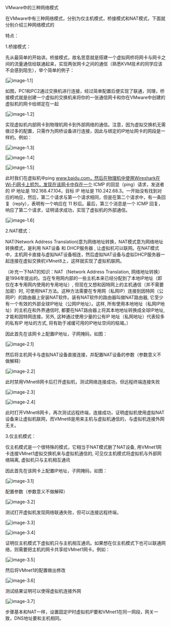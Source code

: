 <h>VMware中的三种网络模式</h>

在VMware中有三种网络模式，分别为仅主机模式，桥接模式和NAT模式，下面就分别介绍三种网络模式的

特点：

1.桥接模式：

先从最简单的开始讲。桥接模式，故名思意就是搭建一个虚拟网桥将网卡与网卡之间的流量通信给联通起来，实现两张网卡之间的通信（熟悉KVM技术的同学应该不会感到陌生），举个简单的例子：

[![image-1.1](https://github.com/Xiao254182/blog/blob/master/img/1/1.1.png)]

如图，PC1和PC2通过交换机进行连接，经过简单配置后便实现了联通，同理，桥接模式就是创建一个虚拟的交换机来将你的一张通信网卡和你在VMware中创建的虚拟机的网卡给绑定在一起

[![image-1.2](https://github.com/Xiao254182/blog/blob/master/img/1/1.2.png)]

实现虚拟机内部网卡到物理机网卡到外部网络的通信。注意，因为虚拟交换机无需做过多的配置，只需作为网桥设备进行连接，因此与绑定的IP地址网卡的网段是一样的。例如：

[![image-1.3](https://github.com/Xiao254182/blog/blob/master/img/1/1.3.png)]

[![image-1.4](https://github.com/Xiao254182/blog/blob/master/img/1/1.4.png)]

[![image-1.5](https://github.com/Xiao254182/blog/blob/master/img/1/1.5.png)]

此时我们在虚拟机中ping www.baidu.com，然后在物理机中使用Wireshark在Wi-Fi网卡上抓包，发现在该网卡中存在一个 ICMP 的回显（ping）请求，发送者的 IP 地址是 192.168.47.104，目标 IP 地址是 110.242.68.3。一开始没有找到对应的响应，然后，第二个请求与第一个请求相同，但是在第二个请求中，有一条回复（reply），表明有一个响应在 11 秒后。最后，第三个消息是一个 ICMP 回复，响应了第二个请求，证明请求成功，实现了虚拟机的外部通信。

[![image-1.6](https://github.com/Xiao254182/blog/blob/master/img/1/1.6.png)]

2.NAT模式：

NAT(Network Address Translation)意为网络地址转换，NAT模式意为网络地址转换模式，是利用 NAT设备 和 DHCP服务器 , 让虚拟机可以联网。在NAT模式中，主机网卡直接与虚拟NAT设备相连，然后虚拟NAT设备与虚拟DHCP服务器一起连接在虚拟交换机VMnet8上，这样就实现了虚拟机联网。

（补充一下NAT的知识：NAT（Network Address Translation, 网络地址转换）是1994年提出的。当在专用网内部的一些主机本来已经分配到了本地IP地址（即仅在本专用网内使用的专用地址）, 但现在又想和因特网上的主机通信（并不需要加密）时, 可使用NAT方法。这种方法需要在专用网（私网IP）连接到因特网（公网IP）的路由器上安装NAT软件。装有NAT软件的路由器叫做NAT路由器, 它至少有一个有效的外部全球IP地址（公网IP地址）。这样, 所有使用本地地址（私网IP地址）的主机在和外界通信时, 都要在NAT路由器上将其本地地址转换成全球IP地址, 才能和因特网连接。另外, 这种通过使用少量的公有IP 地址（私网地址）代表较多的私有IP 地址的方式, 将有助于减缓可用的IP地址空间的枯竭。）

因此首先在该网卡上配置IP地址，子网掩码，如图：

[![image-2.1](https://github.com/Xiao254182/blog/blob/master/img/1/2.1.png)]

然后将主机网卡与虚拟NAT设备直接连接，并配置NAT设备的参数（参数意义不做解释）

[![image-2.2](https://github.com/Xiao254182/blog/blob/master/img/1/2.2.png)]

此时禁用VMnet8网卡后打开虚拟机，测试网络连接成功，但远程终端连接失败

[![image-2.3](https://github.com/Xiao254182/blog/blob/master/img/1/2.3.png)]

[![image-2.4](https://github.com/Xiao254182/blog/blob/master/img/1/2.4.png)]

此时打开VMnet8网卡，再次测试远程终端，连接成功，证明虚拟机使用虚拟NAT设备来让虚拟机联网，而VMnet8是用来主机与虚拟机通信的，与虚拟机连接外网无关。

3.仅主机模式：

仅主机模式是一个很特殊的模式，它相当于NAT模式删了NAT设备, 用VMnet1网卡连接VMnet1虚拟交换机来与虚拟机通信的, 可见仅主机模式将虚拟机与外部网络隔离, 虚拟机只与主机相互通讯

因此首先在该网卡上配置IP地址，子网掩码，如图：

[![image-3.1](https://github.com/Xiao254182/blog/blob/master/img/1/3.1.png)]

配置参数（参数意义不做解释）

[![image-3.2](https://github.com/Xiao254182/blog/blob/master/img/1/3.2.png)]

测试打开虚拟机发现网络联通失败，但可以连接远程终端，

[![image-3.3](https://github.com/Xiao254182/blog/blob/master/img/1/3.3.png)]

[![image-3.4](https://github.com/Xiao254182/blog/blob/master/img/1/3.4.png)]

证明仅主机模式下虚拟机只与主机相互通讯。如果想在仅主机模式下也可以联通网络，则需要把主机的网卡共享给VMnet1网卡。例如：

[![image-3.5](https://github.com/Xiao254182/blog/blob/master/img/1/3.5.png)]

然后将VMnet1的配置做出修改

[![image-3.6](https://github.com/Xiao254182/blog/blob/master/img/1/3.6.png)]

测试结果证明可以使得虚拟机连接外网

[![image-3.7](https://github.com/Xiao254182/blog/blob/master/img/1/3.7.png)]

步骤基本和NAT一样，设置固定IP时虚拟机IP要和VMnet1在同一网段，网关一致，DNS地址要和主机相同。

